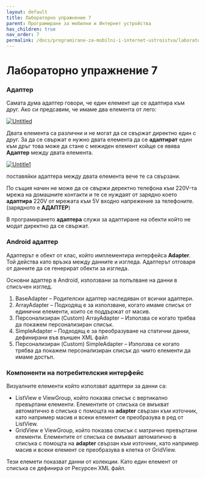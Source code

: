 ```yaml
---
layout: default
title: Лабораторно упражнение 7
parent: Програмиране за мобилни и Интернет устройства
has_children: true
nav_order: 7
permalink: /docs/programirane-za-mobilni-i-internet-ustroistva/laboratorno-uprazhnenie-7
---
```


# Лабораторно упражнение 7

### Aдаптер

Самата дума адаптер говори, че един елемент ще се адаптира към друг. Ако си предсавим, че имаме два елемента от лего:

[![Untitled](https://user-images.githubusercontent.com/10382663/77042607-a6bafc00-69c4-11ea-9d96-46f424c3b98f.png)](https://user-images.githubusercontent.com/10382663/77042607-a6bafc00-69c4-11ea-9d96-46f424c3b98f.png)

Двата елемента са различни и не могат да се свържат директно един с друг. За да се свържат е нужно двата елемента да се **адаптират** един към дръг това може да стане с межиден елемент койще се явява **Адаптер** между двата елемента.

[![Untitle1](https://user-images.githubusercontent.com/10382663/77042872-1a5d0900-69c5-11ea-8842-234d6f643cf7.png)](https://user-images.githubusercontent.com/10382663/77042872-1a5d0900-69c5-11ea-8842-234d6f643cf7.png)

поставяйки адаптера между двата елемента вече те са свързани.

По същия начин не може да се свържи деректно телефона към 220V-та мрежа на домашните контакти и те се нуждаят от зарядно което **адаптира** 220V от мрежата към 5V входно напрежение за телефоните. (зарядното е **АДАПТЕР**)

В програмирането **адаптера** служи за адаптиране на обекти който не модат директно да се свържат.

### Android адаптер

Адаптерът е обект от клас, който имплементира интерфейса **Adapter**. Той действа като връзка между данните и изгледа. Адаптерът отговаря от данните да се генерират обекти за изгледа.

Основни адаптер в Android, използвани за попълване на данни в списъчен изглед.

1. BaseAdapter – Родителски адаптер наследяван от всички адаптери.
2. ArrayAdapter – Подходящ е за използване, когато имаме списък от единични елементи, които се поддържат от масив.
3. Персонализиран (Custom) ArrayAdapter – Използва се когато трябва да покажем персонализиран списък.
4. SimpleAdapter – Подходящ е за преобразуване на статични данни, дефинирани във външен XML файл
5. Персонализиран (Custom) SimpleAdapter – Използва се когато трябва да покажем персонализиран списък до чиито елементи да имаме достъп.

### Компоненти на потребителския интерфейс

Визуалните елементи който използват адаптери за данни са:

* ListView е ViewGroup, който показва списък с вертикално превъртани елементи. Елементите от списъка се вмъкват автоматично в списъка с помощта на **adapter** свързан към източник, като например масив и всеки елемент се преобразува в ред от ListView.
* GridView е ViewGroup, който показва списък с матрично превъртани елементи. Елементите от списъка се вмъкват автоматично в списъка с помощта на **adapter** свързан към източник, като например масив и всеки елемент се преобразува в клетка от GridView.

Тези елемети показват данни от колекции. Като един елемент от списъка се дефинира от Ресурсен XML файл.
